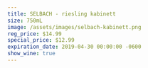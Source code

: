 ```yaml
---
title: SELBACH - riesling kabinett
size: 750mL
image: /assets/images/selbach-kabinett.png
reg_price: $14.99
special_price: $12.99
expiration_date: 2019-04-30 00:00:00 -0600
show_wine: true
---
```



